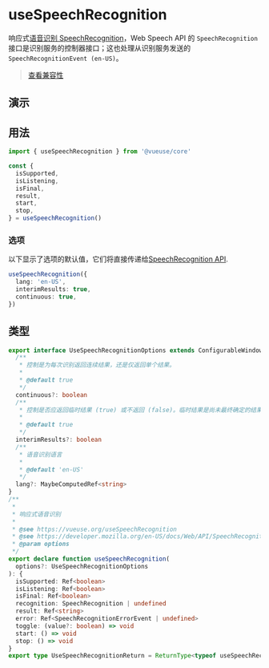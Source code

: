 # useSpeechRecognition

响应式[语音识别 SpeechRecognition](https://developer.mozilla.org/en-US/docs/Web/API/SpeechRecognition)，Web Speech API 的 `SpeechRecognition` 接口是识别服务的控制器接口；这也处理从识别服务发送的 `SpeechRecognitionEvent (en-US)`。

> [查看兼容性](https://caniuse.com/mdn-api_speechrecognitionevent)

## 演示


<demo src="./demo.vue" title="useSpeechRecognition" desc="语音识别"></demo>



## 用法

```ts
import { useSpeechRecognition } from '@vueuse/core'

const {
  isSupported,
  isListening,
  isFinal,
  result,
  start,
  stop,
} = useSpeechRecognition()
```

### 选项

以下显示了选项的默认值，它们将直接传递给[SpeechRecognition API](https://developer.mozilla.org/en-US/docs/Web/API/SpeechRecognition).

```ts
useSpeechRecognition({
  lang: 'en-US',
  interimResults: true,
  continuous: true,
})
```

## 类型

```ts
export interface UseSpeechRecognitionOptions extends ConfigurableWindow {
  /**
   * 控制是为每次识别返回连续结果，还是仅返回单个结果。
   *
   * @default true
   */
  continuous?: boolean
  /**
   * 控制是否应返回临时结果 (true) 或不返回 (false)。临时结果是尚未最终确定的结果
   *
   * @default true
   */
  interimResults?: boolean
  /**
   * 语音识别语言
   *
   * @default 'en-US'
   */
  lang?: MaybeComputedRef<string>
}
/**
 *
 * 响应式语音识别
 *
 * @see https://vueuse.org/useSpeechRecognition
 * @see https://developer.mozilla.org/en-US/docs/Web/API/SpeechRecognition SpeechRecognition
 * @param options
 */
export declare function useSpeechRecognition(
  options?: UseSpeechRecognitionOptions
): {
  isSupported: Ref<boolean>
  isListening: Ref<boolean>
  isFinal: Ref<boolean>
  recognition: SpeechRecognition | undefined
  result: Ref<string>
  error: Ref<SpeechRecognitionErrorEvent | undefined>
  toggle: (value?: boolean) => void
  start: () => void
  stop: () => void
}
export type UseSpeechRecognitionReturn = ReturnType<typeof useSpeechRecognition>
```
